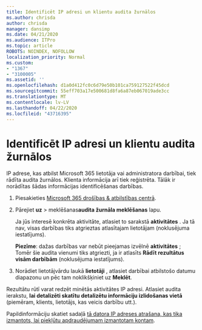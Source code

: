 ```yaml
---
title: Identificēt IP adresi un klientu audita žurnālos
ms.author: chrisda
author: chrisda
manager: dansimp
ms.date: 04/21/2020
ms.audience: ITPro
ms.topic: article
ROBOTS: NOINDEX, NOFOLLOW
localization_priority: Normal
ms.custom:
- "1367"
- "3100005"
ms.assetid: ''
ms.openlocfilehash: d1a0d412fc0c6d79e50b101ca759127522f45dcd
ms.sourcegitcommit: 55eff703a17e500681d8fa6a87eb067019ade3cc
ms.translationtype: MT
ms.contentlocale: lv-LV
ms.lasthandoff: 04/22/2020
ms.locfileid: "43716395"
---
```

# <a name="identify-ip-address-and-client-in-audit-logs"></a>Identificēt IP adresi un klientu audita žurnālos

IP adrese, kas atbilst Microsoft 365 lietotāja vai administratora darbībai, tiek rādīta audita žurnālos. Klienta informācija arī tiek reģistrēta. Tālāk ir norādītas šādas informācijas identificēšanas darbības.

1. Piesakieties [Microsoft 365 drošības & atbilstības centrā](https://protection.office.com/).

2. Pārejiet **uz** > meklēšanas**audita žurnāla meklēšanas** lapu.

   Ja jūs interesē konkrēta aktivitāte, atlasiet to sarakstā **aktivitātes** . Ja tā nav, visas darbības tiks atgrieztas atlasītajam lietotājam (noklusējuma iestatījums).

   **Piezīme**: dažas darbības var nebūt pieejamas izvēlnē **aktivitātes** ; Tomēr šie audita vienumi tiks atgriezti, ja ir atlasīts **Rādīt rezultātus visām darbībām** (noklusējuma iestatījums).

3. Norādiet lietotājvārdu laukā **lietotāji** , atlasiet darbībai atbilstošo datumu diapazonu un pēc tam noklikšķiniet uz **Meklēt**.

Rezultātu rūtī varat redzēt minētās aktivitātes IP adresi. Atlasiet audita ierakstu, **lai detalizēti skatītu detalizētu informāciju izlidošanas vietā** (piemēram, klients, lietotājs, kas veicis darbību utt.).

Papildinformāciju skatiet sadaļā [tā datora IP adreses atrašana, kas tika izmantots, lai piekļūtu apdraudējumam izmantotam kontam](https://docs.microsoft.com/office365/securitycompliance/auditing-troubleshooting-scenarios#finding-the-ip-address-of-the-computer-used-to-access-a-compromised-account).
